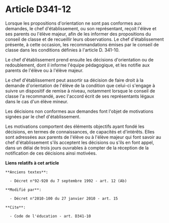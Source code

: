 # Article D341-12

Lorsque les propositions d'orientation ne sont pas conformes aux demandes, le chef d'établissement, ou son représentant,
reçoit l'élève et ses parents ou l'élève majeur, afin de les informer des propositions du conseil de classe et de recueillir
leurs observations. Le chef d'établissement présente, à cette occasion, les recommandations émises par le conseil de classe
dans les conditions définies à l'article D. 341-10. 

Le chef d'établissement prend ensuite les décisions d'orientation ou de redoublement, dont il informe l'équipe pédagogique,
et les notifie aux parents de l'élève ou à l'élève majeur. 

Le chef d'établissement peut assortir sa décision de faire droit à la demande d'orientation de l'élève de la condition que
celui-ci s'engage à suivre un dispositif de remise à niveau, notamment lorsque le conseil de classe l'a recommandé, avec
l'accord écrit de ses représentants légaux dans le cas d'un élève mineur. 

Les décisions non conformes aux demandes font l'objet de motivations signées par le chef d'établissement. 

Les motivations comportent des éléments objectifs ayant fondé les décisions, en termes de connaissances, de capacités et
d'intérêts. Elles sont adressées aux parents de l'élève ou à l'élève majeur qui font savoir au chef d'établissement s'ils
acceptent les décisions ou s'ils en font appel, dans un délai de trois jours ouvrables à compter de la réception de la
notification de ces décisions ainsi motivées.

**Liens relatifs à cet article**

	**Anciens textes**:

	  - Décret n°92-920 du 7 septembre 1992 - art. 12 (Ab)

	**Modifié par**:

	  - Décret n°2010-100 du 27 janvier 2010 - art. 15

	**Cite**:

	  - Code de l'éducation - art. D341-10
